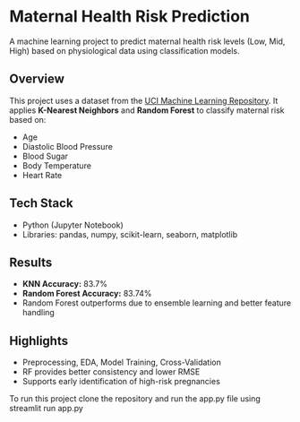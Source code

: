 <h1>Maternal Health Risk Prediction</h1>

<p>A machine learning project to predict maternal health risk levels (Low, Mid, High) based on physiological data using classification models.</p>

<h2>Overview</h2>
<p>
  This project uses a dataset from the 
  <a href="https://archive.ics.uci.edu/dataset/863/maternal+health+risk" target="_blank">UCI Machine Learning Repository</a>. 
  It applies <strong>K-Nearest Neighbors</strong> and <strong>Random Forest</strong> to classify maternal risk based on:
</p>
<ul>
  <li>Age</li>
  <li>Diastolic Blood Pressure</li>
  <li>Blood Sugar</li>
  <li>Body Temperature</li>
  <li>Heart Rate</li>
</ul>

<h2>Tech Stack</h2>
<ul>
  <li>Python (Jupyter Notebook)</li>
  <li>Libraries: pandas, numpy, scikit-learn, seaborn, matplotlib</li>
</ul>

<h2>Results</h2>
<ul>
  <li><strong>KNN Accuracy:</strong> 83.7%</li>
  <li><strong>Random Forest Accuracy:</strong> 83.74%</li>
  <li>Random Forest outperforms due to ensemble learning and better feature handling</li>
</ul>

<h2>Highlights</h2>
<ul>
  <li>Preprocessing, EDA, Model Training, Cross-Validation</li>
  <li>RF provides better consistency and lower RMSE</li>
  <li>Supports early identification of high-risk pregnancies</li>
</ul>
<p>To run this project clone the repository and run the app.py file using streamlit run app.py</p>
